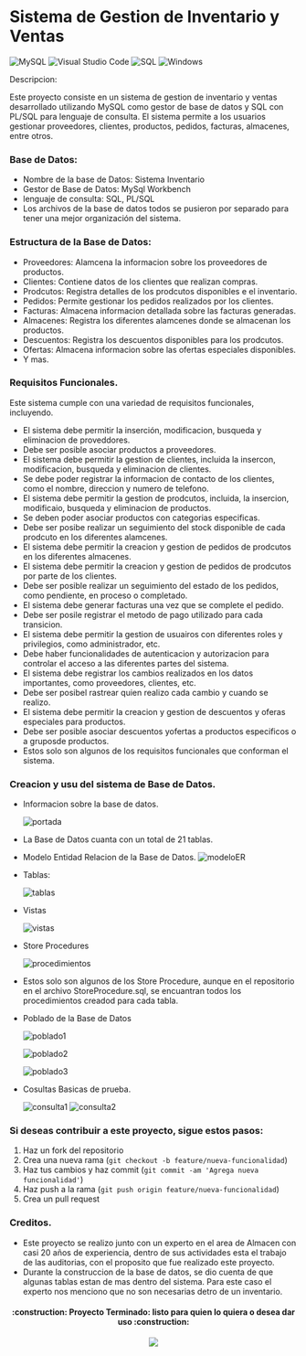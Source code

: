 # Sistema de Gestion de Inventario y Ventas

![MySQL](https://img.shields.io/badge/mysql-%2300f.svg?style=for-the-badge&logo=mysql&logoColor=white) 
![Visual Studio Code](https://img.shields.io/badge/Visual%20Studio%20Code-0078d7.svg?style=for-the-badge&logo=visual-studio-code&logoColor=white)
![SQL](https://img.shields.io/badge/-SQL-E10098?style=for-the-badge&logo=sql&logoColor=red)
![Windows](https://img.shields.io/badge/Windows-0078D6?style=for-the-badge&logo=windows&logoColor=white)



Descripcion:

Este proyecto consiste en un sistema de gestion de inventario y ventas desarrollado utilizando MySQL como gestor de base de datos y SQL con PL/SQL para lenguaje de consulta. El sistema permite a los usuarios gestionar proveedores, clientes, productos, pedidos, facturas, almacenes, entre otros.

### Base de Datos:

- Nombre de la base de Datos: Sistema Inventario
- Gestor de Base de Datos: MySql Workbench
- lenguaje de consulta: SQL, PL/SQL
- Los archivos de la base de datos todos se pusieron por separado para tener una mejor organización del sistema.

### Estructura de la Base de Datos:

- Proveedores: Alamcena la informacion sobre los proveedores de productos.
- Clientes: Contiene datos de los clientes que realizan compras.
- Prodcutos: Registra detalles de los prodcutos disponibles e el inventario.
- Pedidos: Permite gestionar los pedidos realizados por los clientes.
- Facturas: Almacena informacion detallada sobre las facturas generadas.
- Almacenes: Registra los diferentes alamcenes donde se almacenan los productos.
- Descuentos: Registra los descuentos disponibles para los prodcutos.
- Ofertas: Almacena informacion sobre las ofertas especiales disponibles.
- Y mas.

### Requisitos Funcionales.

Este sistema cumple con una variedad de requisitos funcionales, incluyendo.

- El sistema debe permitir la inserción, modificacion, busqueda y eliminacion de proveddores.
- Debe ser posible asociar productos a proveedores.
- El sistema debe permitir la gestion de clientes, incluida la insercon, modificacion, busqueda y eliminacion de clientes.
- Se debe poder registrar la informacion de contacto de los clientes, como el nombre, direccion y numero de telefono.
- El sistema debe permitir la gestion de prodcutos, incluida, la insercion, modificaio, busqueda y eliminacion de productos.
- Se deben poder asociar productos con categorias especificas.
- Debe ser posibe realizar un seguimiento del stock disponible de cada prodcuto en los diferentes alamcenes.
- El sistema debe permitir la creacion y gestion de pedidos de prodcutos en los diferentes almacenes.
- El sistema debe permitir la creacion y gestion de pedidos de prodcutos por parte de los clientes.
- Debe ser posible realizar un seguimiento del estado de los pedidos, como pendiente, en proceso o completado.
- El sistema debe generar facturas una vez que se complete el pedido.
- Debe ser posile registrar el metodo de pago utilizado para cada transicion.
- El sistema debe permitir la gestion de usuairos con diferentes roles y privilegios, como administrador, etc.
- Debe haber funcionalidades de autenticacion y autorizacion para controlar el acceso a las diferentes partes del sistema.
- El sistema debe registrar los cambios realizados en los datos importantes, como proveedores, clientes, etc.
- Debe ser posibel rastrear quien realizo cada cambio y cuando se realizo.
- El sistema debe permitir la creacion y gestion de descuentos y oferas especiales para productos.
- Debe ser posible asociar descuentos yofertas a productos especificos o a gruposde productos.
- Estos solo son algunos de los requisitos funcionales que conforman el sistema.

### Creacion y usu del sistema de Base de Datos.

- Informacion sobre la base de datos.
  
  ![portada](https://github.com/edSoto02/DB_SistemaInventario/assets/106222946/4545a57f-83b9-4c88-99bd-0066ae6be45f)
  
- La Base de Datos cuanta con un total de 21 tablas.

- Modelo Entidad Relacion de la Base de Datos.
  ![modeloER](https://github.com/edSoto02/DB_SistemaInventario/assets/106222946/4b4667b6-843c-428d-a470-7246fbc962b3)

- Tablas:

  ![tablas](https://github.com/edSoto02/DB_SistemaInventario/assets/106222946/1b9239c6-1853-4a48-a522-66f1cc226181)

  
- Vistas

  ![vistas](https://github.com/edSoto02/DB_SistemaInventario/assets/106222946/659179fd-e0bd-4f5d-a4c3-524b044ab911)

  
- Store Procedures

  ![procedimientos](https://github.com/edSoto02/DB_SistemaInventario/assets/106222946/9d6c240e-0f2d-486a-804c-d4caa7bf9a82)


- Estos solo son algunos de los Store Procedure, aunque en el repositorio en el archivo StoreProcedure.sql, se encuantran todos los procedimientos creadod para cada tabla. 

  
- Poblado de la Base de Datos

  ![poblado1](https://github.com/edSoto02/DB_SistemaInventario/assets/106222946/c15ceaee-d011-4847-9457-dabbc7880dcb)
  
  ![poblado2](https://github.com/edSoto02/DB_SistemaInventario/assets/106222946/585d4cae-fe78-4ad5-adb6-d534acd1148f)

  ![poblado3](https://github.com/edSoto02/DB_SistemaInventario/assets/106222946/972336a6-3694-4d9e-93a3-45771061c989)

- Cosultas Basicas de prueba.

  ![consulta1](https://github.com/edSoto02/DB_SistemaInventario/assets/106222946/356d62ac-638e-4b16-87bd-b94ac29a8fe6)
  ![consulta2](https://github.com/edSoto02/DB_SistemaInventario/assets/106222946/4a057202-649b-4ea6-a0f6-1f15b339a47f)


### Si deseas contribuir a este proyecto, sigue estos pasos:
1. Haz un fork del repositorio
2. Crea una nueva rama (`git checkout -b feature/nueva-funcionalidad`)
3. Haz tus cambios y haz commit (`git commit -am 'Agrega nueva funcionalidad'`)
4. Haz push a la rama (`git push origin feature/nueva-funcionalidad`)
5. Crea un pull request

### Creditos.
- Este proyecto se realizo junto con un experto en el area de Almacen con casi 20 años de experiencia,
  dentro de sus actividades esta el trabajo de las auditorias, con el proposito que fue realizado este proyecto.
- Durante la construccion de la base de datos, se dio cuenta de que algunas tablas estan de mas dentro del sistema.
  Para este caso el experto nos menciono que no son necesarias detro de un inventario.



<h4 align="center">
:construction: Proyecto Terminado: listo para quien lo quiera o desea dar uso :construction:
</h4>

 <p align="center">
   <img src="https://img.shields.io/badge/STATUS-EN%20DESAROLLO-green">
</p>
  
